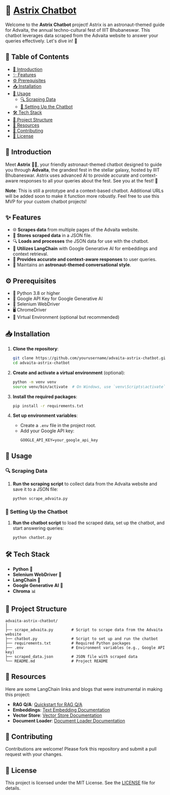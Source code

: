 # 🚀 [Astrix Chatbot](https://huggingface.co/spaces/Sipra1304/Astrix)

Welcome to the **Astrix Chatbot** project! Astrix is an astronaut-themed guide for Advaita, the annual techno-cultural fest of IIIT Bhubaneswar. This chatbot leverages data scraped from the Advaita website to answer your queries effectively. Let's dive in! 🌌

## 📜 Table of Contents

- [🌟 Introduction](#-introduction)
- [✨ Features](#-features)
- [⚙️ Prerequisites](#️-prerequisites)
- [📥 Installation](#-installation)
- [🚀 Usage](#-usage)
  - [🔍 Scraping Data](#-scraping-data)
  - [🤖 Setting Up the Chatbot](#-setting-up-the-chatbot)
- [🛠 Tech Stack](#-tech-stack)
- [📂 Project Structure](#-project-structure)
- [🔗 Resources](#-resources)
- [🤝 Contributing](#-contributing)
- [📜 License](#-license)

## 🌟 Introduction

Meet **Astrix** 🧑‍🚀, your friendly astronaut-themed chatbot designed to guide you through **Advaita**, the grandest fest in the stellar galaxy, hosted by IIIT Bhubaneswar. Astrix uses advanced AI to provide accurate and context-aware responses to all your queries about the fest. See you at the fest! 🚀

**Note**: This is still a prototype and a context-based chatbot. Additional URLs will be added soon to make it function more robustly. Feel free to use this MVP for your custom chatbot projects!

## ✨ Features

- 🌐 **Scrapes data** from multiple pages of the Advaita website.
- 📄 **Stores scraped data** in a JSON file.
- 🔍 **Loads and processes** the JSON data for use with the chatbot.
- 🤖 **Utilizes LangChain** with Google Generative AI for embeddings and context retrieval.
- 💬 **Provides accurate and context-aware responses** to user queries.
- 🌌 Maintains an **astronaut-themed conversational style**.

## ⚙️ Prerequisites

- 🐍 Python 3.8 or higher
- 🔑 Google API Key for Google Generative AI
- 🧭 Selenium WebDriver
- 🖥 ChromeDriver
- 🌟 Virtual Environment (optional but recommended)

## 📥 Installation

1. **Clone the repository**:
   ```bash
   git clone https://github.com/yourusername/advaita-astrix-chatbot.git
   cd advaita-astrix-chatbot
   ```

2. **Create and activate a virtual environment** (optional):
   ```bash
   python -m venv venv
   source venv/bin/activate  # On Windows, use `venv\Scripts\activate`
   ```

3. **Install the required packages**:
   ```bash
   pip install -r requirements.txt
   ```

4. **Set up environment variables**:
   - Create a `.env` file in the project root.
   - Add your Google API key:
     ```
     GOOGLE_API_KEY=your_google_api_key
     ```

## 🚀 Usage

### 🔍 Scraping Data

1. **Run the scraping script** to collect data from the Advaita website and save it to a JSON file:
   ```bash
   python scrape_advaita.py
   ```

### 🤖 Setting Up the Chatbot

1. **Run the chatbot script** to load the scraped data, set up the chatbot, and start answering queries:
   ```bash
   python chatbot.py
   ```

## 🛠 Tech Stack

- **Python** 🐍
- **Selenium WebDriver** 🧭
- **LangChain** 🔗
- **Google Generative AI** 🤖
- **Chroma** 📊

## 📂 Project Structure

```
advaita-astrix-chatbot/
│
├── scrape_advaita.py        # Script to scrape data from the Advaita website
├── chatbot.py               # Script to set up and run the chatbot
├── requirements.txt         # Required Python packages
├── .env                     # Environment variables (e.g., Google API key)
├── scraped_data.json        # JSON file with scraped data
└── README.md                # Project README
```

## 🔗 Resources

Here are some LangChain links and blogs that were instrumental in making this project:

- **RAG Q/A**: [Quickstart for RAG Q/A](https://python.langchain.com/v0.1/docs/use_cases/question_answering/quickstart)
- **Embeddings**: [Text Embedding Documentation](https://python.langchain.com/v0.1/docs/modules/data_connection/text_embedding/)
- **Vector Store**: [Vector Store Documentation](https://python.langchain.com/v0.1/docs/modules/data_connection/vectorstores/)
- **Document Loader**: [Document Loader Documentation](https://python.langchain.com/v0.1/docs/modules/data_connection/document_loaders/)

## 🤝 Contributing

Contributions are welcome! Please fork this repository and submit a pull request with your changes. 

## 📜 License

This project is licensed under the MIT License. See the [LICENSE](LICENSE) file for details.
